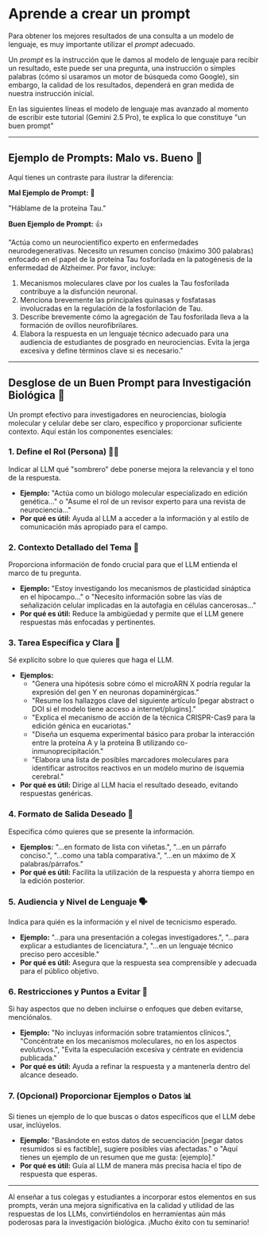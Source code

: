 # Aprende a crear un prompt

Para obtener los mejores resultados de una consulta a un modelo de lenguaje, es muy importante utilizar el *prompt* adecuado. 

Un *prompt* es la instrucción que le damos al modelo de lenguaje para recibir un resultado, este puede ser una pregunta, una instrucción o simples palabras (cómo si usaramos un motor de búsqueda como Google), sin embargo, la calidad de los resultados, dependerá en gran medida de nuestra instrucción inicial. 

En las siguientes líneas el modelo de lenguaje mas avanzado al momento de escribir este tutorial (Gemini 2.5 Pro), te explica lo que constituye "un buen prompt"

---
## Ejemplo de Prompts: Malo vs. Bueno 🧬

Aquí tienes un contraste para ilustrar la diferencia:

**Mal Ejemplo de Prompt:** 💩

"Háblame de la proteína Tau."

**Buen Ejemplo de Prompt:** 👍

"Actúa como un neurocientífico experto en enfermedades neurodegenerativas. Necesito un resumen conciso (máximo 300 palabras) enfocado en el papel de la proteína Tau fosforilada en la patogénesis de la enfermedad de Alzheimer. Por favor, incluye:
1.  Mecanismos moleculares clave por los cuales la Tau fosforilada contribuye a la disfunción neuronal.
2.  Menciona brevemente las principales quinasas y fosfatasas involucradas en la regulación de la fosforilación de Tau.
3.  Describe brevemente cómo la agregación de Tau fosforilada lleva a la formación de ovillos neurofibrilares.
4.  Elabora la respuesta en un lenguaje técnico adecuado para una audiencia de estudiantes de posgrado en neurociencias. Evita la jerga excesiva y define términos clave si es necesario."

---
## Desglose de un Buen Prompt para Investigación Biológica 🔬

Un prompt efectivo para investigadores en neurociencias, biología molecular y celular debe ser claro, específico y proporcionar suficiente contexto. Aquí están los componentes esenciales:

### 1. **Define el Rol (Persona)** 🧑‍🔬
Indicar al LLM qué "sombrero" debe ponerse mejora la relevancia y el tono de la respuesta.
* **Ejemplo:** "Actúa como un biólogo molecular especializado en edición genética..." o "Asume el rol de un revisor experto para una revista de neurociencia..."
* **Por qué es útil:** Ayuda al LLM a acceder a la información y al estilo de comunicación más apropiado para el campo.

### 2. **Contexto Detallado del Tema** 🧪
Proporciona información de fondo crucial para que el LLM entienda el marco de tu pregunta.
* **Ejemplo:** "Estoy investigando los mecanismos de plasticidad sináptica en el hipocampo..." o "Necesito información sobre las vías de señalización celular implicadas en la autofagia en células cancerosas..."
* **Por qué es útil:** Reduce la ambigüedad y permite que el LLM genere respuestas más enfocadas y pertinentes.

### 3. **Tarea Específica y Clara** 🎯
Sé explícito sobre lo que quieres que haga el LLM.
* **Ejemplos:**
    * "Genera una hipótesis sobre cómo el microARN X podría regular la expresión del gen Y en neuronas dopaminérgicas."
    * "Resume los hallazgos clave del siguiente artículo [pegar abstract o DOI si el modelo tiene acceso a internet/plugins]."
    * "Explica el mecanismo de acción de la técnica CRISPR-Cas9 para la edición génica en eucariotas."
    * "Diseña un esquema experimental básico para probar la interacción entre la proteína A y la proteína B utilizando co-inmunoprecipitación."
    * "Elabora una lista de posibles marcadores moleculares para identificar astrocitos reactivos en un modelo murino de isquemia cerebral."
* **Por qué es útil:** Dirige al LLM hacia el resultado deseado, evitando respuestas genéricas.

### 4. **Formato de Salida Deseado** 📄
Especifica cómo quieres que se presente la información.
* **Ejemplos:** "...en formato de lista con viñetas.", "...en un párrafo conciso.", "...como una tabla comparativa.", "...en un máximo de X palabras/párrafos."
* **Por qué es útil:** Facilita la utilización de la respuesta y ahorra tiempo en la edición posterior.

### 5. **Audiencia y Nivel de Lenguaje** 🗣️
Indica para quién es la información y el nivel de tecnicismo esperado.
* **Ejemplo:** "...para una presentación a colegas investigadores.", "...para explicar a estudiantes de licenciatura.", "...en un lenguaje técnico preciso pero accesible."
* **Por qué es útil:** Asegura que la respuesta sea comprensible y adecuada para el público objetivo.

### 6. **Restricciones y Puntos a Evitar** 🚫
Si hay aspectos que no deben incluirse o enfoques que deben evitarse, menciónalos.
* **Ejemplo:** "No incluyas información sobre tratamientos clínicos.", "Concéntrate en los mecanismos moleculares, no en los aspectos evolutivos.", "Evita la especulación excesiva y céntrate en evidencia publicada."
* **Por qué es útil:** Ayuda a refinar la respuesta y a mantenerla dentro del alcance deseado.

### 7. **(Opcional) Proporcionar Ejemplos o Datos** 📊
Si tienes un ejemplo de lo que buscas o datos específicos que el LLM debe usar, inclúyelos.
* **Ejemplo:** "Basándote en estos datos de secuenciación [pegar datos resumidos si es factible], sugiere posibles vías afectadas." o "Aquí tienes un ejemplo de un resumen que me gusta: [ejemplo]."
* **Por qué es útil:** Guía al LLM de manera más precisa hacia el tipo de respuesta que esperas.

---
Al enseñar a tus colegas y estudiantes a incorporar estos elementos en sus prompts, verán una mejora significativa en la calidad y utilidad de las respuestas de los LLMs, convirtiéndolos en herramientas aún más poderosas para la investigación biológica. ¡Mucho éxito con tu seminario!
